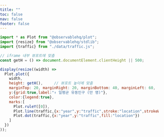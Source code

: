 ```yaml
---
title: ""
toc: false
nav: false
footer: false
---
```


<link rel="stylesheet" href="/embed.css">

<style>
  html,body,main,article,.card {margin:0!important; padding:0!important; border:0!important; box-shadow:none!important}
  body {overflow:hidden} /* 내부 스크롤바 제거 */
</style>

```js
import * as Plot from "@observablehq/plot";
import {resize} from "@observablehq/stdlib";
import {traffic} from "./data/traffic.js";

// iframe 내부 뷰포트에 맞춤
const getH = () => document.documentElement.clientHeight || 500;

display(resize((width) =>
  Plot.plot({
    width,
    height: getH(),     // 뷰포트 높이에 맞춤
    marginTop: 20, marginRight: 20, marginBottom: 40, marginLeft: 60,
    y:{grid:true,label:"↑ 일평균 유동인구 (만 명)"},
    color:{legend:true},
    marks:[
      Plot.ruleY([0]),
      Plot.line(traffic,{x:"year",y:"traffic",stroke:"location",strokeWidth:2}),
      Plot.dot(traffic,{x:"year",y:"traffic",fill:"location"})
    ]
  })
));
